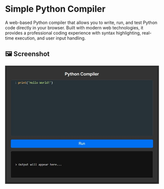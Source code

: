# Simple Python Compiler

A web-based Python compiler that allows you to write, run, and test Python code directly in your browser. Built with modern web technologies, it provides a professional coding experience with syntax highlighting, real-time execution, and user input handling.

## 🖼️ Screenshot

![Simple Python Compiler Screenshot](screenshot.jpg)



